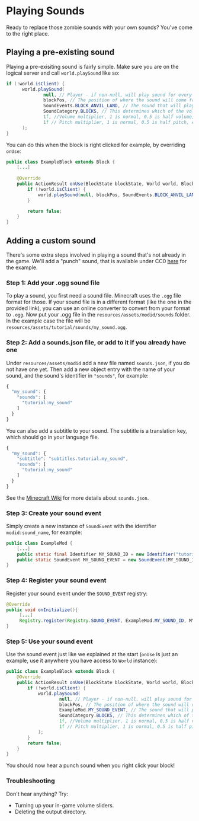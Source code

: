 # Playing Sounds

Ready to replace those zombie sounds with your own sounds? You've come
to the right place.

## Playing a pre-existing sound

Playing a pre-exisiting sound is fairly simple. Make sure you are on the
logical server and call `world.playSound` like so:

```java
if (!world.isClient) {
      world.playSound(
              null, // Player - if non-null, will play sound for every nearby player *except* the specified player
              blockPos, // The position of where the sound will come from
              SoundEvents.BLOCK_ANVIL_LAND, // The sound that will play, in this case, the sound the anvil plays when it lands.
              SoundCategory.BLOCKS, // This determines which of the volume sliders affect this sound
              1f, //Volume multiplier, 1 is normal, 0.5 is half volume, etc
              1f // Pitch multiplier, 1 is normal, 0.5 is half pitch, etc
      );
}
```

You can do this when the block is right clicked for example, by
overriding `onUse`:

```java
public class ExampleBlock extends Block {
    [...]
    
    @Override
    public ActionResult onUse(BlockState blockState, World world, BlockPos blockPos, PlayerEntity placedBy, Hand hand, BlockHitResult blockHitResult) {
        if (!world.isClient) {
            world.playSound(null, blockPos, SoundEvents.BLOCK_ANVIL_LAND, SoundCategory.BLOCKS, 1f, 1f);
        }

        return false;
    }
}
```

## Adding a custom sound

There's some extra steps involved in playing a sound that's not already
in the game. We'll add a "punch" sound, that is available under CC0
[here](https://freesound.org/people/Ekokubza123/sounds/104183/) for the
example.

### Step 1: Add your .ogg sound file

To play a sound, you first need a sound file. Minecraft uses the `.ogg`
file format for those. If your sound file is in a different format (like
the one in the provided link), you can use an online converter to
convert from your format to `.ogg`. Now put your .ogg file in the
`resources/assets/modid/sounds` folder. In the example case the file
will be `resources/assets/tutorial/sounds/my_sound.ogg`.

### Step 2: Add a sounds.json file, or add to it if you already have one

Under `resources/assets/modid` add a new file named `sounds.json`, if
you do not have one yet. Then add a new object entry with the name of
your sound, and the sound's identifier in `"sounds"`, for example:

```javascript
{
  "my_sound": {
    "sounds": [
      "tutorial:my_sound"
    ]
  }
}
```

You can also add a subtitle to your sound. The subtitle is a translation
key, which should go in your language file.

```javascript
{
  "my_sound": {
    "subtitle": "subtitles.tutorial.my_sound",
    "sounds": [
      "tutorial:my_sound"
    ]
  }
}
```

See the [Minecraft Wiki](https://minecraft.gamepedia.com/Sounds.json)
for more details about `sounds.json`.

### Step 3: Create your sound event

Simply create a new instance of `SoundEvent` with the identifier
`modid:sound_name`, for example:

```java
public class ExampleMod {
    [...]
    public static final Identifier MY_SOUND_ID = new Identifier("tutorial:my_sound");
    public static SoundEvent MY_SOUND_EVENT = new SoundEvent(MY_SOUND_ID);
}
```

### Step 4: Register your sound event

Register your sound event under the `SOUND_EVENT` registry:

```java
@Override
public void onInitialize(){
     [...]
     Registry.register(Registry.SOUND_EVENT, ExampleMod.MY_SOUND_ID, MY_SOUND_EVENT);
} 
```

### Step 5: Use your sound event

Use the sound event just like we explained at the start (`onUse` is just
an example, use it anywhere you have access to `World` instance):

```java
public class ExampleBlock extends Block {
    @Override
    public ActionResult onUse(BlockState blockState, World world, BlockPos blockPos, PlayerEntity placedBy, Hand hand, BlockHitResult blockHitResult) {
        if (!world.isClient) {
            world.playSound(
                    null, // Player - if non-null, will play sound for every nearby player *except* the specified player
                    blockPos, // The position of where the sound will come from
                    ExampleMod.MY_SOUND_EVENT, // The sound that will play
                    SoundCategory.BLOCKS, // This determines which of the volume sliders affect this sound
                    1f, //Volume multiplier, 1 is normal, 0.5 is half volume, etc
                    1f // Pitch multiplier, 1 is normal, 0.5 is half pitch, etc
            );
        }
        return false;
    }
}
```

You should now hear a punch sound when you right click your block!

### Troubleshooting

Don't hear anything? Try:

- Turning up your in-game volume sliders.
- Deleting the output directory.

